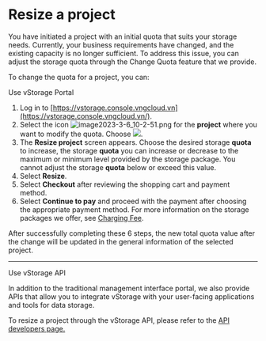 # Resize a project

You have initiated a project with an initial quota that suits your storage needs. Currently, your business requirements have changed, and the existing capacity is no longer sufficient. To address this issue, you can adjust the storage quota through the Change Quota feature that we provide.

To change the quota for a project, you can:

&#x20;Use vStorage Portal

1. Log in to [https://vstorage.console.vngcloud.vn](https://vstorage.console.vngcloud.vn/).
2. Select the icon ![image2023-3-6\_10-2-51.png](https://docs.vngcloud.vn/download/attachments/49648497/image2023-3-6\_10-2-51.png?version=1\&modificationDate=1678071772000\&api=v2) for the **project** where you want to modify the quota. Choose ![](https://docs.vngcloud.vn/download/thumbnails/67994039/image2023-11-21\_13-48-10.png?version=1\&modificationDate=1700549292000\&api=v2).
3. The **Resize project** screen appears. Choose the desired storage **quota** to increase, the storage **quota** you can increase or decrease to the maximum or minimum level provided by the storage package. You cannot adjust the storage **quota** below or exceed this value.
4. Select **Resize**.
5. Select **Checkout** after reviewing the shopping cart and payment method.
6. Select **Continue to pay** and proceed with the payment after choosing the appropriate payment method. For more information on the storage packages we offer, see [Charging Fee](https://docs.vngcloud.vn/display/VSEN/Charging+Fee).

After successfully completing these 6 steps, the new total quota value after the change will be updated in the general information of the selected project.

***

&#x20;Use vStorage API

In addition to the traditional management interface portal, we also provide APIs that allow you to integrate vStorage with your user-facing applications and tools for data storage.

To resize a project through the vStorage API, please refer to the [API developers page.](https://docs.vngcloud.vn/display/VSEN/API+developers)
